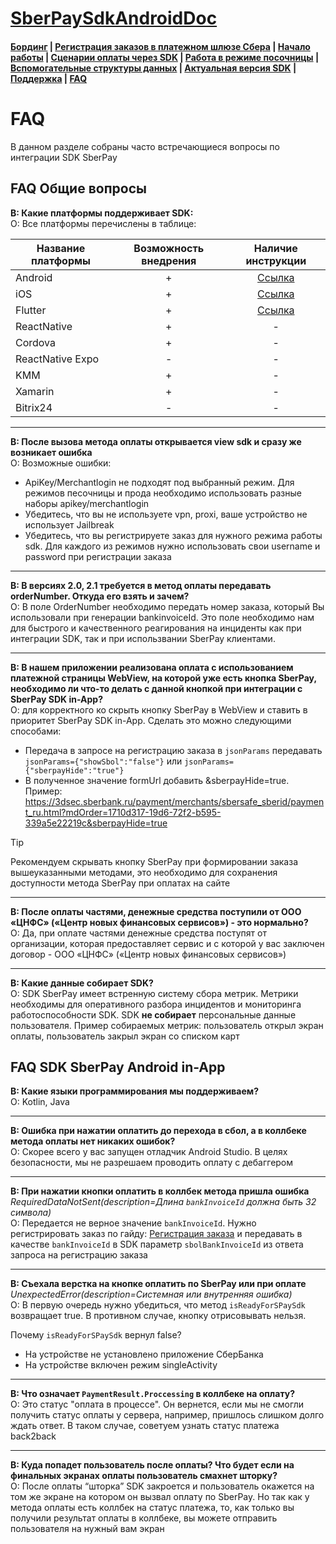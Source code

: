 # [SberPaySdkAndroidDoc](https://sdkpay.github.io/SberPaySdkAndroidDoc/)

#### [Бординг](https://sdkpay.github.io/SberPaySdkAndroidDoc/boarding) | [Регистрация заказов в платежном шлюзе Сбера](https://sdkpay.github.io/SberPaySdkAndroidDoc/order_registration) | [Начало работы](https://sdkpay.github.io/SberPaySdkAndroidDoc/start) | [Сценарии оплаты через SDK](https://sdkpay.github.io/SberPaySdkAndroidDoc/payment_script) | [Работа в режиме посочницы](https://sdkpay.github.io/SberPaySdkAndroidDoc/sandbox_mode) | [Вспомогательные структуры данных](https://sdkpay.github.io/SberPaySdkAndroidDoc/data_structures) | [Актуальная версия SDK](https://sdkpay.github.io/SberPaySdkAndroidDoc/version) | [Поддержка](https://sdkpay.github.io/SberPaySdkAndroidDoc/support) | [FAQ](https://sdkpay.github.io/SberPaySdkAndroidDoc/faq)

# FAQ

В данном разделе собраны часто встречающиеся вопросы по интеграции SDK SberPay

## FAQ Общие вопросы

**В: Какие платформы поддерживает SDK:**  
О: Все платформы перечислены в таблице:

|Название платформы|Возможность внедрения|Наличие инструкции|
|---|:---:|:---:|
|Android|+|[Ссылка](https://sdkpay.github.io/SberPaySdkAndroidDoc/)|
|iOS|+|[Ссылка](https://sdkpay.github.io/SberPaySdkIOSDoc/)|
|Flutter|+|[Ссылка](https://sdkpay.github.io/SberPaySdkFlutterDoc/)|
|ReactNative|+|-|
|Cordova|+|-|
|ReactNative Expo|-|-|
|KMM|+|-|
|Xamarin|+|-|
|Bitrix24|-|-|

---

**В: После вызова метода оплаты открывается view sdk и сразу же возникает ошибка**  
О: Возможные ошибки:
- ApiKey/Merchantlogin не подходят под выбранный режим. Для режимов песочницы и прода необходимо использовать разные наборы apikey/merchantlogin
- Убедитесь, что вы не используете vpn, proxi, ваше устройство не использует Jailbreak
- Убедитесь, что вы регистрируете заказ для нужного режима работы sdk. Для каждого из режимов нужно использовать свои username и password при регистрации заказа

---

**В: В версиях 2.0, 2.1 требуется в метод оплаты передавать orderNumber. Откуда его взять и зачем?**  
О: В поле OrderNumber необходимо передать номер заказа, который Вы использовали при генерации bankinvoiceId. Это поле необходимо нам для быстрого и качественного реагирования на инциденты как при интеграции SDK, так и при использвании SberPay клиентами.

---

**В: В нашем приложении реализована оплата с использованием платежной страницы WebView, на которой уже есть кнопка SberPay, необходимо ли что-то делать с данной кнопкой при интеграции с SberPay SDK in-App?**  
О: для корректного ко скрыть кнопку SberPay в WebView и ставить в приоритет SberPay SDK in-App. Сделать это можно следующими способами:
- Передача в запросе на регистрацию заказа в `jsonParams` передавать `jsonParams={"showSbol":"false"}` или `jsonParams={"sberpayHide":"true"}`
- В полученное значение formUrl добавить &sberpayHide=true.  
Пример: https://3dsec.sberbank.ru/payment/merchants/sbersafe_sberid/payment_ru.html?mdOrder=1710d317-19d6-72f2-b595-339a5e22219c&sberpayHide=true

> [!TIP]
> Рекомендуем скрывать кнопку SberPay при формировании заказа вышеуказанными методами, это необходимо для сохранения доступности метода SberPay при оплатах на сайте

---

**В: После оплаты частями, денежные средства поступили от ООО «ЦНФС» («Центр новых финансовых сервисов») - это нормально?**  
О: Да, при оплате частями денежные средства поступят от организации, которая предоставляет сервис и с которой у вас заключен договор - ООО «ЦНФС» («Центр новых финансовых сервисов»)

---

**В: Какие данные собирает SDK?**  
О: SDK SberPay имеет встренную систему сбора метрик. Метрики необходимы для оперативного разбора инцидентов и мониторинга работоспособности SDK. SDK **не собирает** персональные данные пользователя. Пример собираемых метрик: пользователь открыл экран оплаты, пользователь закрыл экран со списком карт

## FAQ SDK SberPay Android in-App

**В: Какие языки программирования мы поддерживаем?**  
О: Kotlin, Java

---

**В: Ошибка при нажатии оплатить до перехода в сбол, а в коллбеке метода оплаты нет никаких ошибок?**  
О: Скорее всего у вас запущен отладчик Android Studio. В целях безопасности, мы не разрешаем проводить оплату с дебаггером

---

**В: При нажатии кнопки оплатить в коллбек метода пришла ошибка** *RequiredDataNotSent(description=Длина `bankInvoiceId` должна быть 32 символа)*  
О: Передается не верное значение `bankInvoiceId`. Нужно регистрировать заказ по гайду: [Регистрация заказа](https://sdkpay.github.io/SberPaySdkAndroidDoc/order_registration#rbs) и передавать в качестве `bankInvoiceId` в SDK параметр `sbolBankInvoiceId` из ответа запроса на регистрацию заказа

---

**В: Съехала верстка на кнопке оплатить по SberPay или при оплате** *UnexpectedError(description=Системная или внутренняя ошибка)*  
О: В первую очередь нужно убедиться, что метод `isReadyForSPaySdk` возвращает true. В противном случае, кнопку отрисовывать нельзя.

Почему `isReadyForSPaySdk` вернул false?
- На устройстве не установлено приложение СберБанка
- На устройстве включен режим singleActivity

---

**В: Что означает `PaymentResult.Proccessing` в коллбеке на оплату?**  
О: Это статус "оплата в процессе". Он вернется, если мы не смогли получить статус оплаты у сервера, например, пришлось слишком долго ждать ответ. В таком случае, советуем узнать статус платежа back2back

---

**В: Куда попадет пользователь после оплаты? Что будет если на финальных экранах оплаты пользователь смахнет шторку?**  
О: После оплаты “шторка” SDK закроется и пользователь окажется на том же экране на котором он вызвал оплату по SberPay. Но так как у метода оплаты есть коллбек на статус платежа, то, как только вы получили результат оплаты в коллбеке, вы можете отправить пользователя на нужный вам экран
